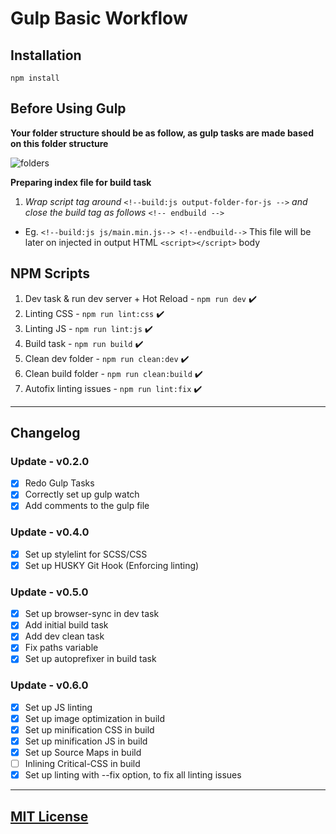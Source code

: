 # Gulp Basic Workflow

## Installation

```
npm install
```

## Before Using Gulp

**__Your folder structure should be as follow, as gulp tasks are made based on this folder structure__**

![folders](https://i.imgur.com/7GY1ihH.png "folders")

**Preparing index file for build task**
1. _Wrap script tag around_ ```<!--build:js output-folder-for-js -->``` _and close the build tag as follows_ ```<!-- endbuild -->```
 * Eg. ```<!--build:js js/main.min.js--> <!--endbuild-->``` This file will be later on injected in output HTML ```<script></script>``` body

## NPM Scripts

1. Dev task & run dev server + Hot Reload - ```npm run dev``` ✔️
3. Linting CSS - ```npm run lint:css``` ✔️
4. Linting JS - ```npm run lint:js``` ✔️
5. Build task - ```npm run build``` ✔️
6. Clean dev folder - ```npm run clean:dev``` ✔️
7. Clean build folder - ```npm run clean:build``` ✔️
8. Autofix linting issues - ```npm run lint:fix``` ️✔️

---

## Changelog

### Update - v0.2.0
- [x] Redo Gulp Tasks
- [x] Correctly set up gulp watch
- [x] Add comments to the gulp file

### Update - v0.4.0
- [x] Set up stylelint for SCSS/CSS
- [x] Set up HUSKY Git Hook (Enforcing linting)

### Update - v0.5.0
- [x] Set up browser-sync in dev task
- [x] Add initial build task
- [x] Add dev clean task
- [x] Fix paths variable
- [x] Set up autoprefixer in build task

### Update - v0.6.0
- [x] Set up JS linting
- [x] Set up image optimization in build
- [x] Set up minification CSS in build
- [x] Set up minification JS in build
- [x] Set up Source Maps in build
- [ ] Inlining Critical-CSS in build
- [x] Set up linting with --fix option, to fix all linting issues

---
## [MIT License](LICENSE.md)
